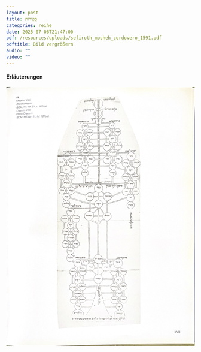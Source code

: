 ```yaml
---
layout: post
title: סְְפִִירוֹת
categories: reihe
date: 2025-07-06T21:47:00
pdf: /resources/uploads/sefiroth_mosheh_cordovero_1591.pdf
pdftitle: Bild vergrößern
audio: ""
video: ""
---
```

#### Erläuterungen

![](/resources/uploads/chayyim-vital-.jpg)
